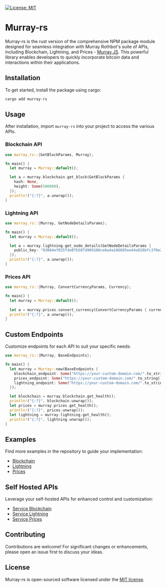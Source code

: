 [![License: MIT](https://img.shields.io/badge/License-MIT-yellow.svg?style=flat-square)](https://opensource.org/licenses/MIT)

# Murray-rs

Murray-rs is the rust version of the comprehensive NPM package module designed for seamless integration with Murray Rothbot's suite of APIs, including Blockchain, Lightning, and Prices - [Murray JS](https://github.com/murray-rothbot/murray-js). This powerful library enables developers to quickly incorporate bitcoin data and interactions within their applications.

## Installation

To get started, install the package using cargo:

```bash
cargo add murray-rs
```

## Usage

After installation, import `murray-rs` into your project to access the various APIs.

### Blockchain API

```rs
use murray_rs::{GetBlockParams, Murray};

fn main() {
  let murray = Murray::default();

  let a = murray.blockchain.get_block(GetBlockParams {
    hash: None,
    height: Some(500000),
  });
  println!("{:?}", a.unwrap());
}
```

### Lightning API

```rs
use murray_rs::{Murray, GetNodeDetailsParams};

fn main() {
  let murray = Murray::default();

  let a = murray.lightning.get_node_details(GetNodeDetailsParams {
    public_key: "03864ef025fde8fb587d989186ce6a4a186895ee44a926bfc370e2c366597a3f8f".to_string(),
  });
  println!("{:?}", a.unwrap());
}
```

### Prices API

```rs
use murray_rs::{Murray, ConvertCurrencyParams, Currency};

fn main() {
  let murray = Murray::default();
  
  let a = murray.prices.convert_currency(ConvertCurrencyParams { currency: Currency::BRL, value: 100 });
  println!("{:?}", a.unwrap());
}
```

## Custom Endpoints

Customize endpoints for each API to suit your specific needs:

```rs
use murray_rs::{Murray, BaseEndpoints};

fn main() {
  let murray = Murray::new(BaseEndpoints {
    blockchain_endpoint: Some("https://your-custom-domain.com/".to_string()),
    prices_endpoint: Some("https://your-custom-domain.com/".to_string()),
    lightning_endpoint: Some("https://your-custom-domain.com/".to_string()),
  });

  let blockchain = murray.blockchain.get_health();
  println!("{:?}", blockchain.unwrap());
  let prices = murray.prices.get_health();
  println!("{:?}", prices.unwrap());
  let lightning = murray.lightning.get_health();
  println!("{:?}", lightning.unwrap());
}
```

## Examples

Find more examples in the repository to guide your implementation:

- [Blockchain](./examples/blockchain.rs)
- [Lightning](./examples/lightning.rs)
- [Prices](./examples/prices.rs)

## Self Hosted APIs

Leverage your self-hosted APIs for enhanced control and customization:

- [Service Blockchain](https://github.com/Murray-Rothbot/service-blockchain)
- [Service Lightning](https://github.com/Murray-Rothbot/service-lightning)
- [Service Prices](https://github.com/Murray-Rothbot/service-prices)

## Contributing

Contributions are welcome! For significant changes or enhancements, please open an issue first to discuss your ideas.

## License

Murray-rs is open-sourced software licensed under the [MIT license](./LICENSE).
